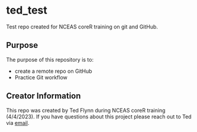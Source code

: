 # ted_test
Test repo created for NCEAS coreR training on git and GitHub.

## Purpose
The purpose of this repository is to:
- create a remote repo on GitHub 
- Practice Git workflow

## Creator Information
This repo was created by Ted Flynn during NCEAS coreR training (4/4/2023). If you have questions about this project please reach out to Ted via [email](mailto:ted.flynn@gmail.com).
